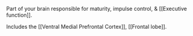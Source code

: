Part of your brain responsible for maturity, impulse control, & [[Executive function]].

Includes the [[Ventral Medial Prefrontal Cortex]], [[Frontal lobe]].